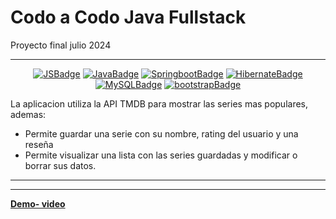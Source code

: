 # Codo a Codo Java Fullstack 

Proyecto final julio 2024

---


 <div align="center">
  
<!-- PROJECT SHIELDS -->
[![JSBadge][JS-shield]][JS-url]
[![JavaBadge][Java-shield]][Java-url]
[![SpringbootBadge][Springboot-shield]][Springboot-url]
[![HibernateBadge][Hibernate-shield]][Hibernate-url]
[![MySQLBadge][MySQL-shield]][MySQL-url]
[![bootstrapBadge][bootstrap-shield]][bootstrap-url]
<!-- PROJECT SHIELDS -->
  
 </div>
 
La aplicacion utiliza la API TMDB para mostrar las series mas populares, ademas:

- Permite guardar una serie con su nombre, rating del usuario y una reseña
- Permite visualizar una lista con las series guardadas y modificar o borrar sus datos.


---

---
 [**Demo- video**](https://youtu.be/C88N0Ozy9w0)

<!-- PROJECT SHIELDS VARIABLES-->
[Java-shield]:https://img.shields.io/badge/Back-Java-black?style=flat&labelColor=%23808080k&color=teal
[Java-url]:-
[bootstrap-shield]:https://img.shields.io/badge/CSS-Bootstrap-black?style=flat&labelColor=%23808080k&color=teal
[bootstrap-url]: -
[MySQL-shield]:https://img.shields.io/badge/DB-MySQL-black?style=flat&labelColor=%23808080k&color=teal
[MySQL-url]:-
[JS-shield]:https://img.shields.io/badge/Front-JS-red
[JS-url]:-
[Hibernate-shield]: https://img.shields.io/badge/ORM-Hibernate-black?style=flat&labelColor=%23808080k&color=teal
[Hibernate-url]: -
[Springboot-shield]:https://img.shields.io/badge/Framework-Springboot-black?style=flat&labelColor=%23808080k&color=teal
[Springboot-url]: -
